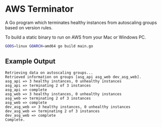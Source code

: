 AWS Terminator
==============

A Go program which terminates healthy instances from autoscaling groups based on version rules.

To build a static binary to run on AWS from your Mac or Windows PC.

```bash
GOOS=linux GOARCH=amd64 go build main.go
```

Example Output
--------------
```
Retrieving data on autoscaling groups...
Retrieved information on groups [asg_api asg_web dev_asg_web].
asg_api => 3 healthy instances, 0 unhealthy instances
asg_api => terminating 2 of 3 instances
asg_api => complete
asg_web => 3 healthy instances, 0 unhealthy instances
asg_web => terminating 2 of 3 instances
asg_web => complete
dev_asg_web => 3 healthy instances, 0 unhealthy instances
dev_asg_web => terminating 2 of 3 instances
dev_asg_web => complete
Complete.
```
